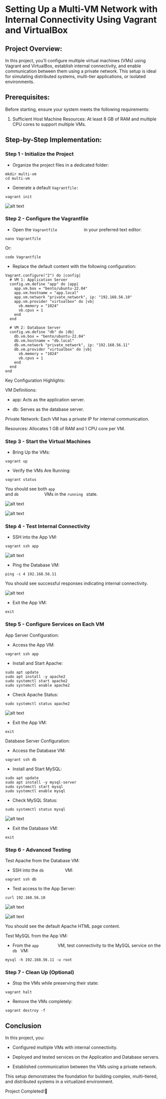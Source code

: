  
# Setting Up a Multi-VM Network with Internal Connectivity Using Vagrant and VirtualBox

## Project Overview:

In this project, you’ll configure multiple virtual machines (VMs) using Vagrant and VirtualBox, establish internal connectivity, and enable communication between them using a private network. This setup is ideal for simulating distributed systems, multi-tier applications, or isolated environments.

## Prerequisites:

Before starting, ensure your system meets the following requirements:

1. Sufficient Host Machine Resources: At least 8 GB of RAM and multiple CPU cores to support multiple VMs.

## Step-by-Step Implementation:

### Step 1 - Initialize the Project

* Organize the project files in a dedicated folder:

```
mkdir multi-vm
cd multi-vm
```

* Generate a default ```
                     Vagrantfile:
                     ```

```
vagrant init
```
![alt text](Image/vagrant-init.png)


### Step 2 - Configure the Vagrantfile

* Open the ```Vagrantfile           
           ```in your preferred text editor:

```
nano Vagrantfile
```
Or:

```
code Vagrantfile
```
* Replace the default content with the following configuration:

```
Vagrant.configure("2") do |config|
  # VM 1: Application Server
  config.vm.define "app" do |app|
    app.vm.box = "bento/ubuntu-22.04"
    app.vm.hostname = "app.local"
    app.vm.network "private_network", ip: "192.168.56.10"
    app.vm.provider "virtualbox" do |vb|
      vb.memory = "1024"
      vb.cpus = 1
    end
  end

  # VM 2: Database Server
  config.vm.define "db" do |db|
    db.vm.box = "bento/ubuntu-22.04"
    db.vm.hostname = "db.local"
    db.vm.network "private_network", ip: "192.168.56.11"
    db.vm.provider "virtualbox" do |vb|
      vb.memory = "1024"
      vb.cpus = 1
    end
  end
end
```

Key Configuration Highlights:

VM Definitions:

* app: Acts as the application server.

* db: Serves as the database server.

Private Network: Each VM has a private IP for internal communication.

Resources: Allocates 1 GB of RAM and 1 CPU core per VM.

### Step 3 - Start the Virtual Machines

* Bring Up the VMs:

```
vagrant up
```

* Verify the VMs Are Running:

```
vagrant status
```
You should see both    ```app     
                       ```  
and     ```db          
        ```
VMs in the            ```running
                      ```
state.

![alt text](Image/vagrant-status.png)

![alt text](Image/Oracle%20VM%20Machine-Manger.png)

### Step 4 - Test Internal Connectivity

* SSH into the App VM:

```
vagrant ssh app
```

![alt text](Image/vagrant-ssh.png)

* Ping the Database VM:

```
ping -c 4 192.168.56.11
```

You should see successful responses indicating internal connectivity.

![alt text](Image/ping-ping.png)

* Exit the App VM:

```
exit
```

### Step 5 - Configure Services on Each VM

App Server Configuration:

* Access the App VM:

```
vagrant ssh app
```

* Install and Start Apache:

```
sudo apt update
sudo apt install -y apache2
sudo systemctl start apache2
sudo systemctl enable apache2
```

* Check Apache Status:

```
sudo systemctl status apache2 
```

![alt text](Image/apache-status.png)

* Exit the App VM:

```
exit
```

Database Server Configuration:

* Access the Database VM:

```
vagrant ssh db
```

* Install and Start MySQL:

```
sudo apt update
sudo apt install -y mysql-server
sudo systemctl start mysql
sudo systemctl enable mysql
```

* Check MySQL Status:

```
sudo systemctl status mysql 
```

![alt text](Image/status-mysql.png)

* Exit the Database VM:

```
exit
```

### Step 6 - Advanced Testing

Test Apache from the Database VM:

* SSH into the ```db        
               ```
               VM:

```
vagrant ssh db
```

* Test access to the App Server:

```
curl 192.168.56.10
```

![alt text](Image/curl-1.png)

![alt text](Image/curl-2.png)

You should see the default Apache HTML page content.

Test MySQL from the App VM:

* From the ```app       
           ```
           VM, test connectivity to the MySQL service on the 
           ```db
           ```
           VM:

```
mysql -h 192.168.56.11 -u root
```

### Step 7 - Clean Up (Optional)

* Stop the VMs while preserving their state:

```
vagrant halt
```

* Remove the VMs completely:

```
vagrant destroy -f
```

## Conclusion

In this project, you:

* Configured multiple VMs with internal connectivity.

* Deployed and tested services on the Application and Database servers.

* Established communication between the VMs using a private network.

This setup demonstrates the foundation for building complex, multi-tiered, and distributed systems in a virtualized environment.

Project Completed!🎉